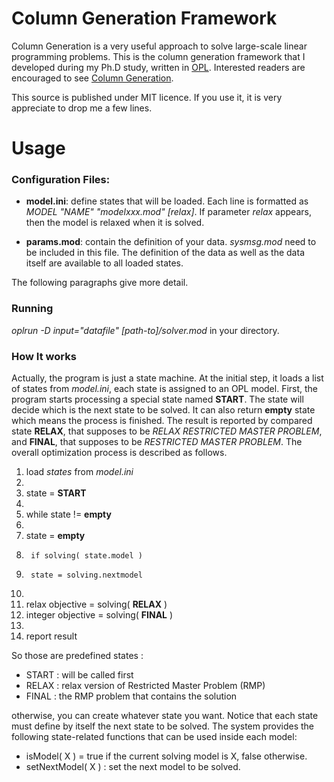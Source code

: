 Column Generation Framework
===========================

Column Generation is a very useful approach to solve large-scale linear programming problems. 
This is the column generation framework that I developed during my Ph.D study, written in [OPL][opl]. 
Interested readers are encouraged to see [Column Generation][cgbook].

This source is published under MIT licence. If you use it, it is very appreciate to drop me a few lines.


[opl]: http://www-01.ibm.com/software/integration/optimization/cplex-optimization-studio/
[cgbook]: http://www.amazon.com/Column-Generation-Gerad-25th-Anniversary/dp/0387254854



Usage
=====

### Configuration Files:

+ __model.ini__: define states that will be loaded. Each line is formatted as _MODEL "NAME" "modelxxx.mod" [relax]_. If parameter 
_relax_ appears, then the model is relaxed when it is solved.

+ __params.mod__: contain the definition of your data. _sysmsg.mod_ need to be included in this file. The definition of the data
as well as the data itself are available to all loaded states.

The following paragraphs give more detail.

### Running

_oplrun -D input="datafile" [path-to]/solver.mod_  in your directory.


### How It works


Actually, the program is just a state machine. At the initial step, it loads a list of states from _model.ini_, each state
is assigned to an OPL model. First, the program starts processing a special state named __START__. The state will decide 
which is the next state to be solved. It can also return __empty__ state which means the process is finished. The result
is reported by compared state __RELAX__, that supposes to be _RELAX RESTRICTED MASTER PROBLEM_, and __FINAL__, that supposes
to be _RESTRICTED MASTER PROBLEM_. The overall optimization process is described as follows. 

1. load _states_ from _model.ini_
1.
2. state = __START__
3.
3. while state  != __empty__
3.
3. 	state = __empty__
3.      if solving( state.model )
4. 		state = solving.nextmodel
5. 	
3. relax objective   = solving( __RELAX__ )
3. integer objective = solving( __FINAL__ )
3.
3. report result


So those are predefined states :

+ START : will be called first
+ RELAX : relax version of Restricted Master Problem (RMP)
+ FINAL : the RMP problem that contains the solution

otherwise, you can create whatever state you want. Notice that each state must define by itself the next state to be solved.
The system provides the following state-related functions that can be used inside each model:

- isModel( X )   = true if the current solving model is X, false otherwise.
- setNextModel( X ) : set the next model to be solved.

